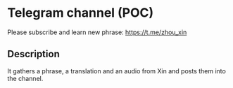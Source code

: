 # Telegram channel (POC)

Please subscribe and learn new phrase: https://t.me/zhou_xin

## Description

It gathers a phrase, a translation and an audio from Xin and posts them into the channel.
